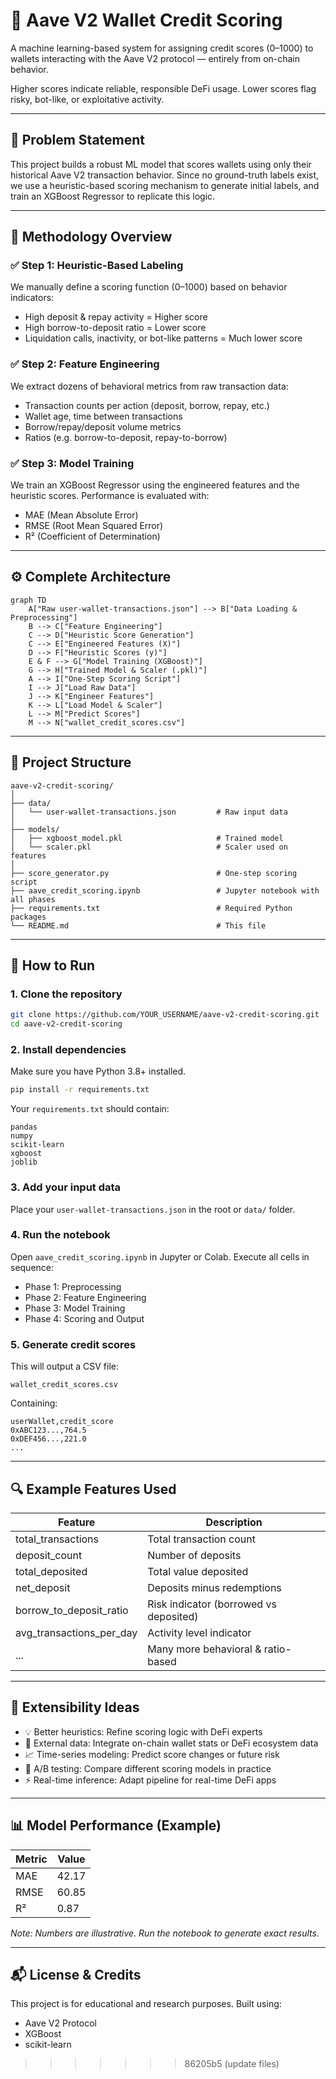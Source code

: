 # 🔐 Aave V2 Wallet Credit Scoring

A machine learning-based system for assigning credit scores (0–1000) to wallets interacting with the Aave V2 protocol — entirely from on-chain behavior.

Higher scores indicate reliable, responsible DeFi usage. Lower scores flag risky, bot-like, or exploitative activity.

---

## 📌 Problem Statement
This project builds a robust ML model that scores wallets using only their historical Aave V2 transaction behavior. Since no ground-truth labels exist, we use a heuristic-based scoring mechanism to generate initial labels, and train an XGBoost Regressor to replicate this logic.

---

## 🧠 Methodology Overview

### ✅ Step 1: Heuristic-Based Labeling
We manually define a scoring function (0–1000) based on behavior indicators:
- High deposit & repay activity = Higher score
- High borrow-to-deposit ratio = Lower score
- Liquidation calls, inactivity, or bot-like patterns = Much lower score

### ✅ Step 2: Feature Engineering
We extract dozens of behavioral metrics from raw transaction data:
- Transaction counts per action (deposit, borrow, repay, etc.)
- Wallet age, time between transactions
- Borrow/repay/deposit volume metrics
- Ratios (e.g. borrow-to-deposit, repay-to-borrow)

### ✅ Step 3: Model Training
We train an XGBoost Regressor using the engineered features and the heuristic scores. Performance is evaluated with:
- MAE (Mean Absolute Error)
- RMSE (Root Mean Squared Error)
- R² (Coefficient of Determination)

---

## ⚙️ Complete Architecture

```mermaid
graph TD
    A["Raw user-wallet-transactions.json"] --> B["Data Loading & Preprocessing"]
    B --> C["Feature Engineering"]
    C --> D["Heuristic Score Generation"]
    C --> E["Engineered Features (X)"]
    D --> F["Heuristic Scores (y)"]
    E & F --> G["Model Training (XGBoost)"]
    G --> H["Trained Model & Scaler (.pkl)"]
    A --> I["One-Step Scoring Script"]
    I --> J["Load Raw Data"]
    J --> K["Engineer Features"]
    K --> L["Load Model & Scaler"]
    L --> M["Predict Scores"]
    M --> N["wallet_credit_scores.csv"]
```

---

## 📁 Project Structure

```
aave-v2-credit-scoring/
│
├── data/
│   └── user-wallet-transactions.json         # Raw input data
│
├── models/
│   ├── xgboost_model.pkl                     # Trained model
│   └── scaler.pkl                            # Scaler used on features
│
├── score_generator.py                        # One-step scoring script
├── aave_credit_scoring.ipynb                 # Jupyter notebook with all phases
├── requirements.txt                          # Required Python packages
└── README.md                                 # This file
```

---

## 🚀 How to Run

### 1. Clone the repository
```bash
git clone https://github.com/YOUR_USERNAME/aave-v2-credit-scoring.git
cd aave-v2-credit-scoring
```

### 2. Install dependencies
Make sure you have Python 3.8+ installed.

```bash
pip install -r requirements.txt
```

Your `requirements.txt` should contain:
```text
pandas
numpy
scikit-learn
xgboost
joblib
```

### 3. Add your input data
Place your `user-wallet-transactions.json` in the root or `data/` folder.

### 4. Run the notebook
Open `aave_credit_scoring.ipynb` in Jupyter or Colab. Execute all cells in sequence:
- Phase 1: Preprocessing
- Phase 2: Feature Engineering
- Phase 3: Model Training
- Phase 4: Scoring and Output

### 5. Generate credit scores
This will output a CSV file:

```
wallet_credit_scores.csv
```

Containing:
```text
userWallet,credit_score
0xABC123...,764.5
0xDEF456...,221.0
...
```

---

## 🔍 Example Features Used
| Feature                   | Description                          |
|---------------------------|--------------------------------------|
| total_transactions        | Total transaction count              |
| deposit_count             | Number of deposits                   |
| total_deposited           | Total value deposited                |
| net_deposit               | Deposits minus redemptions           |
| borrow_to_deposit_ratio   | Risk indicator (borrowed vs deposited)|
| avg_transactions_per_day  | Activity level indicator             |
| ...                       | Many more behavioral & ratio-based   |

---

## 🔧 Extensibility Ideas
- 💡 Better heuristics: Refine scoring logic with DeFi experts
- 📡 External data: Integrate on-chain wallet stats or DeFi ecosystem data
- 📈 Time-series modeling: Predict score changes or future risk
- 🧪 A/B testing: Compare different scoring models in practice
- ⚡ Real-time inference: Adapt pipeline for real-time DeFi apps

---

## 📊 Model Performance (Example)
| Metric | Value |
|--------|-------|
| MAE    | 42.17 |
| RMSE   | 60.85 |
| R²     | 0.87  |

*Note: Numbers are illustrative. Run the notebook to generate exact results.*

---

## 📬 License & Credits
This project is for educational and research purposes. Built using:
- Aave V2 Protocol
- XGBoost
- scikit-learn
>>>>>>> 86205b5 (update files)
